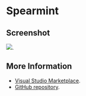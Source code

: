 # Spearmint



## Screenshot
![](https://raw.githubusercontent.com/gerane/VSCodeThemes/master/gerane.Theme-Spearmint/screenshot.png).


## More Information
* [Visual Studio Marketplace](https://marketplace.visualstudio.com/items/gerane.Theme-Spearmint).
* [GitHub repository](https://github.com/gerane/VSCodeThemes).

